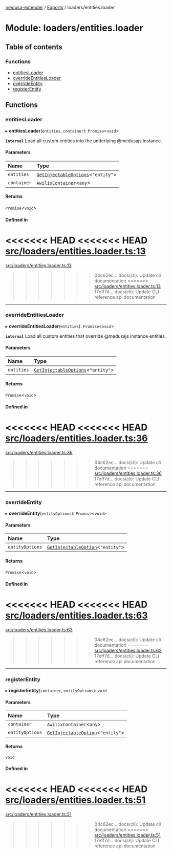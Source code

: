 [medusa-extender](../README.md) / [Exports](../modules.md) / loaders/entities.loader

# Module: loaders/entities.loader

## Table of contents

### Functions

- [entitiesLoader](loaders_entities_loader.md#entitiesloader)
- [overrideEntitiesLoader](loaders_entities_loader.md#overrideentitiesloader)
- [overrideEntity](loaders_entities_loader.md#overrideentity)
- [registerEntity](loaders_entities_loader.md#registerentity)

## Functions

### entitiesLoader

▸ **entitiesLoader**(`entities`, `container`): `Promise`<`void`\>

**`internal`**
Load all custom entities into the underlying @medusajs instance.

#### Parameters

| Name | Type |
| :------ | :------ |
| `entities` | [`GetInjectableOptions`](core_types.md#getinjectableoptions)<``"entity"``\> |
| `container` | `AwilixContainer`<`any`\> |

#### Returns

`Promise`<`void`\>

#### Defined in

<<<<<<< HEAD
<<<<<<< HEAD
[src/loaders/entities.loader.ts:13](https://github.com/adrien2p/medusa-extender/blob/8d611e7/src/loaders/entities.loader.ts#L13)
=======
[src/loaders/entities.loader.ts:13](https://github.com/adrien2p/medusa-extender/blob/b9aa690/src/loaders/entities.loader.ts#L13)
>>>>>>> 04c62ec... docs(cli): Update cli documentation
=======
[src/loaders/entities.loader.ts:13](https://github.com/adrien2p/medusa-extender/blob/d7ce7dc/src/loaders/entities.loader.ts#L13)
>>>>>>> 17eff7d... docs(cli): Update CLI reference api documentation

___

### overrideEntitiesLoader

▸ **overrideEntitiesLoader**(`entities`): `Promise`<`void`\>

**`internal`**
Load all custom entities that override @medusajs instance entities.

#### Parameters

| Name | Type |
| :------ | :------ |
| `entities` | [`GetInjectableOptions`](core_types.md#getinjectableoptions)<``"entity"``\> |

#### Returns

`Promise`<`void`\>

#### Defined in

<<<<<<< HEAD
<<<<<<< HEAD
[src/loaders/entities.loader.ts:36](https://github.com/adrien2p/medusa-extender/blob/8d611e7/src/loaders/entities.loader.ts#L36)
=======
[src/loaders/entities.loader.ts:36](https://github.com/adrien2p/medusa-extender/blob/b9aa690/src/loaders/entities.loader.ts#L36)
>>>>>>> 04c62ec... docs(cli): Update cli documentation
=======
[src/loaders/entities.loader.ts:36](https://github.com/adrien2p/medusa-extender/blob/d7ce7dc/src/loaders/entities.loader.ts#L36)
>>>>>>> 17eff7d... docs(cli): Update CLI reference api documentation

___

### overrideEntity

▸ **overrideEntity**(`entityOptions`): `Promise`<`void`\>

#### Parameters

| Name | Type |
| :------ | :------ |
| `entityOptions` | [`GetInjectableOption`](core_types.md#getinjectableoption)<``"entity"``\> |

#### Returns

`Promise`<`void`\>

#### Defined in

<<<<<<< HEAD
<<<<<<< HEAD
[src/loaders/entities.loader.ts:63](https://github.com/adrien2p/medusa-extender/blob/8d611e7/src/loaders/entities.loader.ts#L63)
=======
[src/loaders/entities.loader.ts:63](https://github.com/adrien2p/medusa-extender/blob/b9aa690/src/loaders/entities.loader.ts#L63)
>>>>>>> 04c62ec... docs(cli): Update cli documentation
=======
[src/loaders/entities.loader.ts:63](https://github.com/adrien2p/medusa-extender/blob/d7ce7dc/src/loaders/entities.loader.ts#L63)
>>>>>>> 17eff7d... docs(cli): Update CLI reference api documentation

___

### registerEntity

▸ **registerEntity**(`container`, `entityOptions`): `void`

#### Parameters

| Name | Type |
| :------ | :------ |
| `container` | `AwilixContainer`<`any`\> |
| `entityOptions` | [`GetInjectableOption`](core_types.md#getinjectableoption)<``"entity"``\> |

#### Returns

`void`

#### Defined in

<<<<<<< HEAD
<<<<<<< HEAD
[src/loaders/entities.loader.ts:51](https://github.com/adrien2p/medusa-extender/blob/8d611e7/src/loaders/entities.loader.ts#L51)
=======
[src/loaders/entities.loader.ts:51](https://github.com/adrien2p/medusa-extender/blob/b9aa690/src/loaders/entities.loader.ts#L51)
>>>>>>> 04c62ec... docs(cli): Update cli documentation
=======
[src/loaders/entities.loader.ts:51](https://github.com/adrien2p/medusa-extender/blob/d7ce7dc/src/loaders/entities.loader.ts#L51)
>>>>>>> 17eff7d... docs(cli): Update CLI reference api documentation
